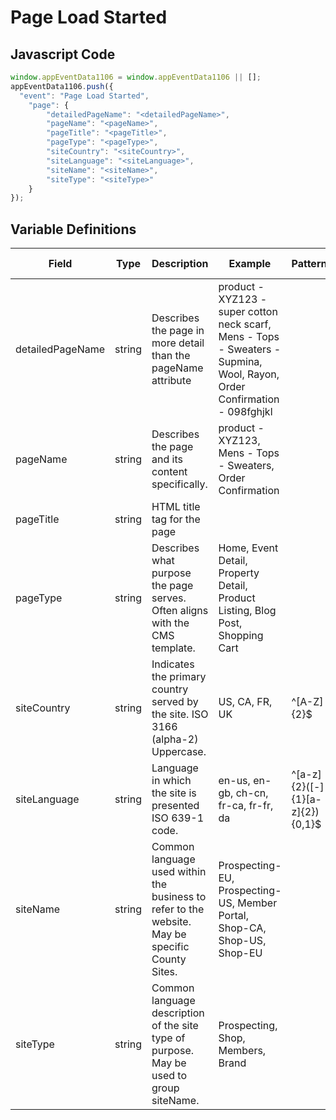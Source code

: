# Page Load Started

## Javascript Code
```js
window.appEventData1106 = window.appEventData1106 || [];
appEventData1106.push({
  "event": "Page Load Started",
    "page": {
        "detailedPageName": "<detailedPageName>",
        "pageName": "<pageName>",
        "pageTitle": "<pageTitle>",
        "pageType": "<pageType>",
        "siteCountry": "<siteCountry>",
        "siteLanguage": "<siteLanguage>",
        "siteName": "<siteName>",
        "siteType": "<siteType>"
    }
});
```

## Variable Definitions

|Field|Type|Description|Example|Pattern|Min Length|Max Length|Minimum|Maximum|Multiple Of|
| --- | --- | --- | --- | --- | --- | --- | --- | --- | --- |
|detailedPageName|string|Describes the page in more detail than the pageName attribute|product - XYZ123 - super cotton neck scarf, Mens - Tops - Sweaters - Supmina, Wool, Rayon, Order Confirmation - 098fghjkl|||||||
|pageName|string|Describes the page and its content specifically. |product - XYZ123, Mens - Tops - Sweaters, Order Confirmation|||||||
|pageTitle|string|HTML title tag for the page||||||||
|pageType|string|Describes what purpose the page serves. Often aligns with the CMS template.|Home, Event Detail, Property Detail, Product Listing, Blog Post, Shopping Cart|||||||
|siteCountry|string|Indicates the primary country served by the site. ISO 3166 (alpha-2) Uppercase.|US, CA, FR, UK|^[A-Z]{2}$||||||
|siteLanguage|string|Language in which the site is presented ISO 639-1 code. |en-us, en-gb, ch-cn, fr-ca, fr-fr, da|^[a-z]{2}([-]{1}[a-z]{2}){0,1}$||||||
|siteName|string|Common language used within the business to refer to the website. May be specific County Sites.|Prospecting-EU, Prospecting-US, Member Portal, Shop-CA, Shop-US, Shop-EU|||||||
|siteType|string|Common language description of the site type of purpose. May be used to group siteName.|Prospecting, Shop, Members, Brand|||||||
